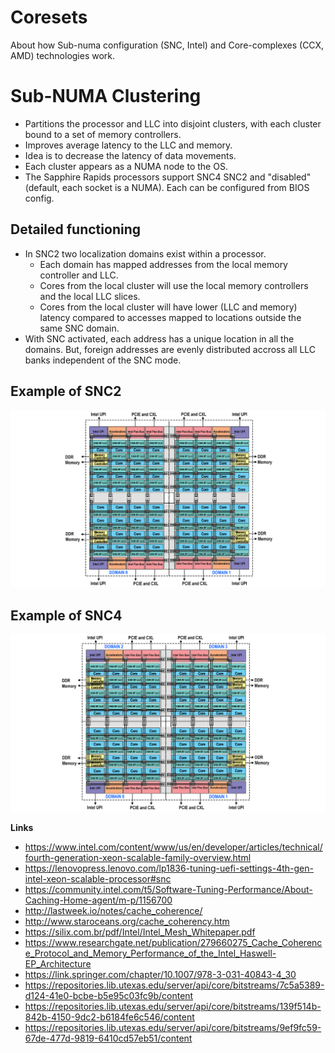 # Coresets
About how Sub-numa configuration (SNC, Intel) and Core-complexes (CCX, AMD) technologies work. 

# Sub-NUMA Clustering
- Partitions the processor and LLC into disjoint clusters, with each cluster bound to a set of memory controllers.
- Improves average latency to the LLC and memory.
- Idea is to decrease the latency of data movements.
- Each cluster appears as a NUMA node to the OS.
- The Sapphire Rapids processors support SNC4 SNC2 and "disabled" (default, each socket is a NUMA). Each can be configured from BIOS config.

## Detailed functioning
- In SNC2 two localization domains exist within a processor.
    - Each domain has mapped addresses from the local memory controller and LLC.
    - Cores from the local cluster will use the local memory controllers and the local LLC slices.
    - Cores from the local cluster will have lower (LLC and memory) latency compared to accesses mapped to locations outside the same SNC domain.
- With SNC activated, each address has a unique location in all the domains. But, foreign addresses are evenly distributed accross all LLC banks independent of the SNC mode.
## Example of SNC2
![SNC2 example. Divides the proc. into 2 domains.](snc2_example.png)

## Example of SNC4
![SNC4 example. Divides the proc. into 4 domains.](snc4_example.png)

**Links**
- https://www.intel.com/content/www/us/en/developer/articles/technical/fourth-generation-xeon-scalable-family-overview.html
- https://lenovopress.lenovo.com/lp1836-tuning-uefi-settings-4th-gen-intel-xeon-scalable-processor#snc
- https://community.intel.com/t5/Software-Tuning-Performance/About-Caching-Home-agent/m-p/1156700
- http://lastweek.io/notes/cache_coherence/
- http://www.staroceans.org/cache_coherency.htm
- https://silix.com.br/pdf/Intel/Intel_Mesh_Whitepaper.pdf
- https://www.researchgate.net/publication/279660275_Cache_Coherence_Protocol_and_Memory_Performance_of_the_Intel_Haswell-EP_Architecture
- https://link.springer.com/chapter/10.1007/978-3-031-40843-4_30
- https://repositories.lib.utexas.edu/server/api/core/bitstreams/7c5a5389-d124-41e0-bcbe-b5e95c03fc9b/content
- https://repositories.lib.utexas.edu/server/api/core/bitstreams/139f514b-842b-4150-9dc2-b6184fe6c546/content
- https://repositories.lib.utexas.edu/server/api/core/bitstreams/9ef9fc59-67de-477d-9819-6410cd57eb51/content